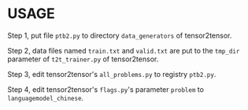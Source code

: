 # USAGE

Step 1, put file `ptb2.py` to directory `data_generators` of tensor2tensor.

Step 2, data files named `train.txt` and `valid.txt` are put to the `tmp_dir` parameter of `t2t_trainer.py` of tensor2tensor.

Step 3, edit tensor2tensor's `all_problems.py` to registry `ptb2.py`.

Step 4, edit tensor2tensor's `flags.py`'s parameter `problem` to `languagemodel_chinese`.
